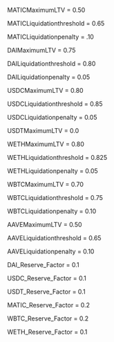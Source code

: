 MATICMaximumLTV = 0.50

MATICLiquidationthreshold = 0.65

MATICLiquidationpenalty = .10

DAIMaximumLTV = 0.75

DAILiquidationthreshold =  0.80

DAILiquidationpenalty = 0.05

USDCMaximumLTV = 0.80

USDCLiquidationthreshold = 0.85

USDCLiquidationpenalty = 0.05

USDTMaximumLTV = 0.0

WETHMaximumLTV = 0.80

WETHLiquidationthreshold = 0.825

WETHLiquidationpenalty = 0.05

WBTCMaximumLTV = 0.70

WBTCLiquidationthreshold = 0.75

WBTCLiquidationpenalty = 0.10

AAVEMaximumLTV = 0.50

AAVELiquidationthreshold = 0.65

AAVELiquidationpenalty = 0.10

DAI_Reserve_Factor = 0.1

USDC_Reserve_Factor = 0.1

USDT_Reserve_Factor = 0.1

MATIC_Reserve_Factor = 0.2

WBTC_Reserve_Factor = 0.2

WETH_Reserve_Factor = 0.1

